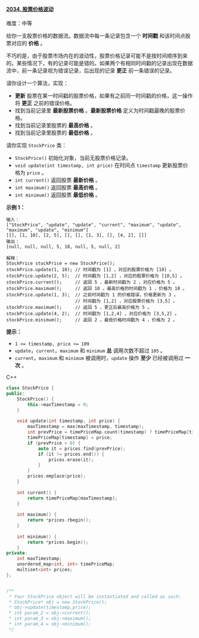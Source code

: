 #### [2034. 股票价格波动](https://leetcode-cn.com/problems/stock-price-fluctuation/)

难度：中等

给你一支股票价格的数据流。数据流中每一条记录包含一个 **时间戳** 和该时间点股票对应的 **价格** 。

不巧的是，由于股票市场内在的波动性，股票价格记录可能不是按时间顺序到来的。某些情况下，有的记录可能是错的。如果两个有相同时间戳的记录出现在数据流中，前一条记录视为错误记录，后出现的记录 **更正** 前一条错误的记录。

请你设计一个算法，实现：

- **更新** 股票在某一时间戳的股票价格，如果有之前同一时间戳的价格，这一操作将 **更正** 之前的错误价格。
- 找到当前记录里 **最新股票价格** 。**最新股票价格** 定义为时间戳最晚的股票价格。
- 找到当前记录里股票的 **最高价格** 。
- 找到当前记录里股票的 **最低价格** 。

请你实现 `StockPrice` 类：

- `StockPrice()` 初始化对象，当前无股票价格记录。
- `void update(int timestamp, int price)` 在时间点 `timestamp` 更新股票价格为 `price` 。
- `int current()` 返回股票 **最新价格** 。
- `int maximum()` 返回股票 **最高价格** 。
- `int minimum()` 返回股票 **最低价格** 。

 

**示例 1：**

```
输入：
["StockPrice", "update", "update", "current", "maximum", "update", "maximum", "update", "minimum"]
[[], [1, 10], [2, 5], [], [], [1, 3], [], [4, 2], []]
输出：
[null, null, null, 5, 10, null, 5, null, 2]

解释：
StockPrice stockPrice = new StockPrice();
stockPrice.update(1, 10); // 时间戳为 [1] ，对应的股票价格为 [10] 。
stockPrice.update(2, 5);  // 时间戳为 [1,2] ，对应的股票价格为 [10,5] 。
stockPrice.current();     // 返回 5 ，最新时间戳为 2 ，对应价格为 5 。
stockPrice.maximum();     // 返回 10 ，最高价格的时间戳为 1 ，价格为 10 。
stockPrice.update(1, 3);  // 之前时间戳为 1 的价格错误，价格更新为 3 。
                          // 时间戳为 [1,2] ，对应股票价格为 [3,5] 。
stockPrice.maximum();     // 返回 5 ，更正后最高价格为 5 。
stockPrice.update(4, 2);  // 时间戳为 [1,2,4] ，对应价格为 [3,5,2] 。
stockPrice.minimum();     // 返回 2 ，最低价格时间戳为 4 ，价格为 2 。
```

 

**提示：**

- `1 <= timestamp, price <= 109`
- `update`，`current`，`maximum` 和 `minimum` **总** 调用次数不超过 `105` 。
- `current`，`maximum` 和 `minimum` 被调用时，`update` 操作 **至少** 已经被调用过 **一次** 。



C++

```c++
class StockPrice {
public:
    StockPrice() {
        this->maxTimestamp = 0;
    }
    
    void update(int timestamp, int price) {
        maxTimestamp = max(maxTimestamp, timestamp);
        int prevPrice = timePriceMap.count(timestamp) ? timePriceMap[timestamp] : 0;
        timePriceMap[timestamp] = price;
        if (prevPrice > 0) {
            auto it = prices.find(prevPrice);
            if (it != prices.end()) {
                prices.erase(it);
            }
        }
        prices.emplace(price);
    }
    
    int current() {
        return timePriceMap[maxTimestamp];
    }
    
    int maximum() {
        return *prices.rbegin();
    }
    
    int minimum() {
        return *prices.begin();
    }
private:
    int maxTimestamp;
    unordered_map<int, int> timePriceMap;
    multiset<int> prices;
};


/**
 * Your StockPrice object will be instantiated and called as such:
 * StockPrice* obj = new StockPrice();
 * obj->update(timestamp,price);
 * int param_2 = obj->current();
 * int param_3 = obj->maximum();
 * int param_4 = obj->minimum();
 */
```

